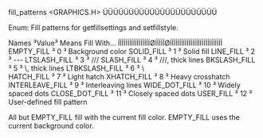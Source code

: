 
  fill_patterns                    <GRAPHICS.H>
 ÜÜÜÜÜÜÜÜÜÜÜÜÜÜÜÜÜÜÜÜÜÜ

 Enum: Fill patterns for getfillsettings and setfillstyle.

  Names           ³Value³ Means Fill With...
 ÍÍÍÍÍÍÍÍÍÍÍÍÍÍÍÍÍØÍÍÍÍÍØÍÍÍÍÍÍÍÍÍÍÍÍÍÍÍÍÍÍÍÍÍÍÍÍÍÍÍÍ
  EMPTY_FILL      ³  0  ³ Background color
  SOLID_FILL      ³  1  ³ Solid fill
  LINE_FILL       ³  2  ³ ---
  LTSLASH_FILL    ³  3  ³ ///
  SLASH_FILL      ³  4  ³ ///, thick lines
  BKSLASH_FILL    ³  5  ³ \\\, thick lines
  LTBKSLASH_FILL  ³  6  ³ \\\
  HATCH_FILL      ³  7  ³ Light hatch
  XHATCH_FILL     ³  8  ³ Heavy crosshatch
  INTERLEAVE_FILL ³  9  ³ Interleaving lines
  WIDE_DOT_FILL   ³ 10  ³ Widely spaced dots
  CLOSE_DOT_FILL  ³ 11  ³ Closely spaced dots
  USER_FILL       ³ 12  ³ User-defined fill pattern

All but EMPTY_FILL fill with the current fill color. EMPTY_FILL uses the
current background color.

